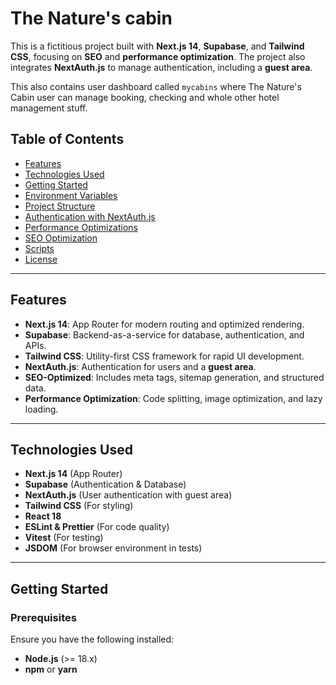 # **The Nature's cabin**

This is a fictitious project built with **Next.js 14**, **Supabase**, and **Tailwind CSS**, focusing on **SEO** and **performance optimization**. The project also integrates **NextAuth.js** to manage authentication, including a **guest area**.

This also contains user dashboard called `mycabins` where The Nature's Cabin user can manage booking, checking and whole other hotel management stuff.

## **Table of Contents**

- [Features](#features)
- [Technologies Used](#technologies-used)
- [Getting Started](#getting-started)
- [Environment Variables](#environment-variables)
- [Project Structure](#project-structure)
- [Authentication with NextAuth.js](#authentication-with-nextauthjs)
- [Performance Optimizations](#performance-optimizations)
- [SEO Optimization](#seo-optimization)
- [Scripts](#scripts)
- [License](#license)

---

## **Features**

- **Next.js 14**: App Router for modern routing and optimized rendering.
- **Supabase**: Backend-as-a-service for database, authentication, and APIs.
- **Tailwind CSS**: Utility-first CSS framework for rapid UI development.
- **NextAuth.js**: Authentication for users and a **guest area**.
- **SEO-Optimized**: Includes meta tags, sitemap generation, and structured data.
- **Performance Optimization**: Code splitting, image optimization, and lazy loading.

---

## **Technologies Used**

- **Next.js 14** (App Router)
- **Supabase** (Authentication & Database)
- **NextAuth.js** (User authentication with guest area)
- **Tailwind CSS** (For styling)
- **React 18**
- **ESLint & Prettier** (For code quality)
- **Vitest** (For testing)
- **JSDOM** (For browser environment in tests)

---

## **Getting Started**

### **Prerequisites**

Ensure you have the following installed:

- **Node.js** (>= 18.x)
- **npm** or **yarn**
